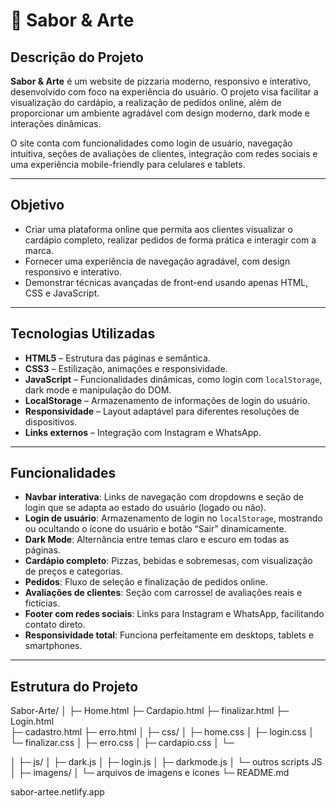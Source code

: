 # 🍕 Sabor & Arte

## Descrição do Projeto
**Sabor & Arte** é um website de pizzaria moderno, responsivo e interativo, desenvolvido com foco na experiência do usuário. O projeto visa facilitar a visualização do cardápio, a realização de pedidos online, além de proporcionar um ambiente agradável com design moderno, dark mode e interações dinâmicas.

O site conta com funcionalidades como login de usuário, navegação intuitiva, seções de avaliações de clientes, integração com redes sociais e uma experiência mobile-friendly para celulares e tablets.

---

## Objetivo
- Criar uma plataforma online que permita aos clientes visualizar o cardápio completo, realizar pedidos de forma prática e interagir com a marca.
- Fornecer uma experiência de navegação agradável, com design responsivo e interativo.
- Demonstrar técnicas avançadas de front-end usando apenas HTML, CSS e JavaScript.

---

## Tecnologias Utilizadas
- **HTML5** – Estrutura das páginas e semântica.
- **CSS3** – Estilização, animações e responsividade.
- **JavaScript** – Funcionalidades dinâmicas, como login com `localStorage`, dark mode e manipulação do DOM.
- **LocalStorage** – Armazenamento de informações de login do usuário.
- **Responsividade** – Layout adaptável para diferentes resoluções de dispositivos.
- **Links externos** – Integração com Instagram e WhatsApp.

---

## Funcionalidades
- **Navbar interativa**: Links de navegação com dropdowns e seção de login que se adapta ao estado do usuário (logado ou não).
- **Login de usuário**: Armazenamento de login no `localStorage`, mostrando ou ocultando o ícone do usuário e botão “Sair” dinamicamente.
- **Dark Mode**: Alternância entre temas claro e escuro em todas as páginas.
- **Cardápio completo**: Pizzas, bebidas e sobremesas, com visualização de preços e categorias.
- **Pedidos**: Fluxo de seleção e finalização de pedidos online.
- **Avaliações de clientes**: Seção com carrossel de avaliações reais e fictícias.
- **Footer com redes sociais**: Links para Instagram e WhatsApp, facilitando contato direto.
- **Responsividade total**: Funciona perfeitamente em desktops, tablets e smartphones.
  
---

## Estrutura do Projeto

Sabor-Arte/
│
├─  Home.html
├─ Cardapio.html
├─ finalizar.html
├─ Login.html  
├─ cadastro.html
├─ erro.html
│
├─ css/
│ ├─ home.css
│ ├─ login.css
│ └─ finalizar.css
│ ├─ erro.css
│ ├─ cardapio.css
│ └─ 
  

│
├─ js/
│ ├─ dark.js
│ ├─ login.js
│ ├─ darkmode.js
│ └─ outros scripts JS
│
├─ imagens/
│ └─ arquivos de imagens e ícones
└─ README.md


sabor-artee.netlify.app
